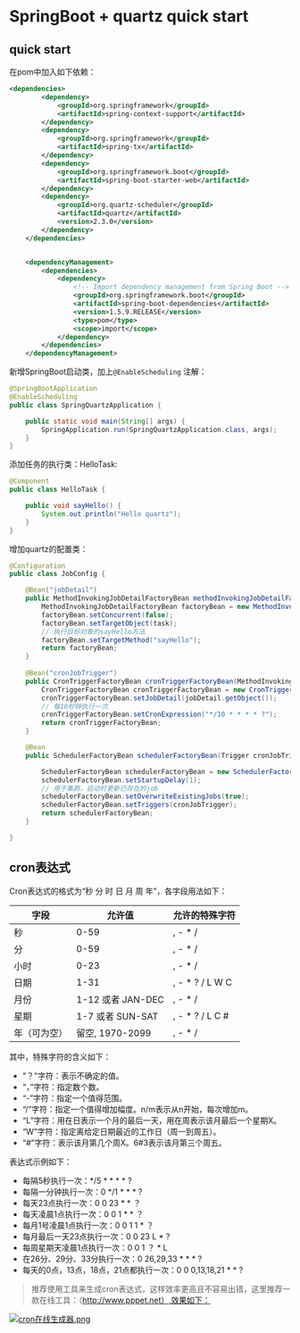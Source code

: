 # SpringBoot + quartz  quick start

## quick start

在pom中加入如下依赖：

```xml
<dependencies>
        <dependency>
            <groupId>org.springframework</groupId>
            <artifactId>spring-context-support</artifactId>
        </dependency>
        <dependency>
            <groupId>org.springframework</groupId>
            <artifactId>spring-tx</artifactId>
        </dependency>
        <dependency>
            <groupId>org.springframework.boot</groupId>
            <artifactId>spring-boot-starter-web</artifactId>
        </dependency>
        <dependency>
            <groupId>org.quartz-scheduler</groupId>
            <artifactId>quartz</artifactId>
            <version>2.3.0</version>
        </dependency>
    </dependencies>


    <dependencyManagement>
        <dependencies>
            <dependency>
                <!-- Import dependency management from Spring Boot -->
                <groupId>org.springframework.boot</groupId>
                <artifactId>spring-boot-dependencies</artifactId>
                <version>1.5.9.RELEASE</version>
                <type>pom</type>
                <scope>import</scope>
            </dependency>
        </dependencies>
    </dependencyManagement>
```

新增SpringBoot启动类，加上`@EnableScheduling` 注解：

```java
@SpringBootApplication
@EnableScheduling
public class SpringQuartzApplication {

    public static void main(String[] args) {
        SpringApplication.run(SpringQuartzApplication.class, args);
    }
}
```

添加任务的执行类：HelloTask:

```java
@Component
public class HelloTask {

    public void sayHello() {
        System.out.println("Hello quartz");
    }
}
```

增加quartz的配置类：

```java
@Configuration
public class JobConfig {

    @Bean("jobDetail")
    public MethodInvokingJobDetailFactoryBean methodInvokingJobDetailFactoryBean(HelloTask task) {
        MethodInvokingJobDetailFactoryBean factoryBean = new MethodInvokingJobDetailFactoryBean();
        factoryBean.setConcurrent(false);
        factoryBean.setTargetObject(task);
        // 执行目标对象的sayHello方法
        factoryBean.setTargetMethod("sayHello");
        return factoryBean;
    }
	
    @Bean("cronJobTrigger")
    public CronTriggerFactoryBean cronTriggerFactoryBean(MethodInvokingJobDetailFactoryBean jobDetail) {
        CronTriggerFactoryBean cronTriggerFactoryBean = new CronTriggerFactoryBean();
        cronTriggerFactoryBean.setJobDetail(jobDetail.getObject());
        // 每10秒钟执行一次
        cronTriggerFactoryBean.setCronExpression("*/10 * * * * ?");
        return cronTriggerFactoryBean;
    }

    @Bean
    public SchedulerFactoryBean schedulerFactoryBean(Trigger cronJobTrigger) {

        SchedulerFactoryBean schedulerFactoryBean = new SchedulerFactoryBean();
        schedulerFactoryBean.setStartupDelay(1);
        // 用于集群，启动时更新已存在的job
        schedulerFactoryBean.setOverwriteExistingJobs(true);
        schedulerFactoryBean.setTriggers(cronJobTrigger);
        return schedulerFactoryBean;
    }

}
```



## cron表达式

Cron表达式的格式为“秒   分     时     日     月    周    年”，各字段用法如下：

| 字段         | 允许值            | 允许的特殊字符  |
| ------------ | ----------------- | --------------- |
| 秒           | 0-59              | , - * /         |
| 分           | 0-59              | , - * /         |
| 小时         | 0-23              | , - * /         |
| 日期         | 1-31              | , - * ? / L W C |
| 月份         | 1-12 或者 JAN-DEC | , - * /         |
| 星期         | 1-7 或者 SUN-SAT  | , - * ? / L C # |
| 年（可为空） | 留空, 1970-2099   | , - * /         |

 其中，特殊字符的含义如下：

* "？"字符：表示不确定的值。
* “，”字符：指定数个数。
* “-”字符：指定一个值得范围。
* “/”字符：指定一个值得增加幅度。n/m表示从n开始，每次增加m。
* “L”字符：用在日表示一个月的最后一天，用在周表示该月最后一个星期X。
* “W”字符：指定离给定日期最近的工作日（周一到周五）。
* “#”字符：表示该月第几个周X。6#3表示该月第三个周五。

表达式示例如下：

* 每隔5秒执行一次：*/5   *   *   *  *  ?
* 每隔一分钟执行一次：0  */1  *   *   *  ?
* 每天23点执行一次：0  0   23  *   *   ？
* 每天凌晨1点执行一次：0   0   1  *   *  ？
* 每月1号凌晨1点执行一次：0   0  1  1  *   ？
* 每月最后一天23点执行一次：0  0   23   L   *   ?
* 每周星期天凌晨1点执行一次：0  0   1  ？  *   L 
* 在26分、29分、33分执行一次：0  26,29,33 *  *   *  ?
* 每天的0点，13点，18点，21点都执行一次：0  0  0,13,18,21  *  *   ?

 

> 推荐使用工具来生成cron表达式，这样效率更高且不容易出错，这里推荐一款在线工具：（http://www.pppet.net）,效果如下：



 [![cron在线生成器.png](https://i.loli.net/2018/06/06/5b17a05934bc9.png)](https://i.loli.net/2018/06/06/5b17a05934bc9.png)

 

 